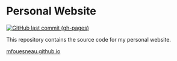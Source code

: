 # Personal Website

[![GitHub last commit (gh-pages)](https://img.shields.io/github/last-commit/mfouesneau/mfouesneau.github.com/gh-pages?label=last%20build)](https://mfouesneau.github.io/)


This repository contains the source code for my personal website.

[mfouesneau.github.io](https://mfouesneau.github.io/)
